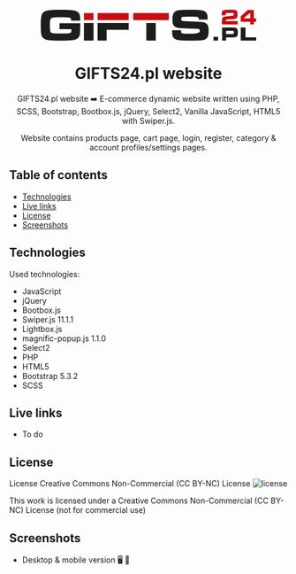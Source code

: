 <p align="center">
    <img src="./assets/icons/common/header/GIFTS24-logo.svg" height="56"/>
</p>

<h1 align="center">GIFTS24.pl website</h1>

<p align="center">GIFTS24.pl website ➡️ E-commerce dynamic website written using PHP, SCSS, Bootstrap, Bootbox.js, jQuery, Select2, Vanilla JavaScript, HTML5 with Swiper.js.</p>
<p align="center">Website contains products page, cart page, login, register, category & account profiles/settings pages.</p>

## Table of contents

- [Technologies](#technologies)
- [Live links](#live-links)
- [License](#license)
- [Screenshots](#screenshots)

## Technologies

Used technologies:

- JavaScript
- jQuery
- Bootbox.js
- Swiper.js 11.1.1
- Lightbox.js
- magnific-popup.js 1.1.0
- Select2
- PHP
- HTML5
- Bootstrap 5.3.2
- SCSS

## Live links

- To do

## License

License Creative Commons Non-Commercial (CC BY-NC) License ![license](https://mirrors.creativecommons.org/presskit/buttons/88x31/svg/by-nc.svg)

This work is licensed under a Creative Commons Non-Commercial (CC BY-NC) License (not for commercial use)

## Screenshots

- Desktop & mobile version :desktop_computer: :iphone:

